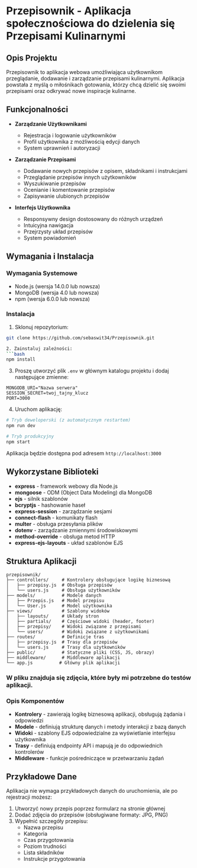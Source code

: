 # Przepisownik - Aplikacja społecznościowa do dzielenia się Przepisami Kulinarnymi

## Opis Projektu
Przepisownik to  aplikacja webowa umożliwiająca użytkownikom przeglądanie, dodawanie i zarządzanie przepisami kulinarnymi. Aplikacja powstała z myślą o miłośnikach gotowania, którzy chcą dzielić się swoimi przepisami oraz odkrywać nowe inspiracje kulinarne.

## Funkcjonalności
- **Zarządzanie Użytkownikami**
  - Rejestracja i logowanie użytkowników
  - Profil użytkownika z możliwością edycji danych
  - System uprawnień i autoryzacji

- **Zarządzanie Przepisami**
  - Dodawanie nowych przepisów z opisem, składnikami i instrukcjami
  - Przeglądanie przepisów innych użytkowników
  - Wyszukiwanie przepisów
  - Ocenianie i komentowanie przepisów
  - Zapisywanie ulubionych przepisów

- **Interfejs Użytkownika**
  - Responsywny design dostosowany do różnych urządzeń
  - Intuicyjna nawigacja
  - Przejrzysty układ przepisów
  - System powiadomień

## Wymagania i Instalacja

### Wymagania Systemowe
- Node.js (wersja 14.0.0 lub nowsza)
- MongoDB (wersja 4.0 lub nowsza)
- npm (wersja 6.0.0 lub nowsza)

### Instalacja
1. Sklonuj repozytorium:
```bash
git clone https://github.com/sebaswit34/Przepisownik.git

2. Zainstaluj zależności:
```bash
npm install
```

3. Proszę utworzyć plik `.env` w głównym katalogu projektu i dodaj następujące zmienne:
```
MONGODB_URI="Nazwa serwera"
SESSION_SECRET=twoj_tajny_klucz
PORT=3000
```

4. Uruchom aplikację:
```bash
# Tryb deweloperski (z automatycznym restartem)
npm run dev

# Tryb produkcyjny
npm start
```

Aplikacja będzie dostępna pod adresem `http://localhost:3000`

## Wykorzystane Biblioteki
- **express** - framework webowy dla Node.js
- **mongoose** - ODM (Object Data Modeling) dla MongoDB
- **ejs** - silnik szablonów
- **bcryptjs** - hashowanie haseł
- **express-session** - zarządzanie sesjami
- **connect-flash** - komunikaty flash
- **multer** - obsługa przesyłania plików
- **dotenv** - zarządzanie zmiennymi środowiskowymi
- **method-override** - obsługa metod HTTP
- **express-ejs-layouts** - układ szablonów EJS

## Struktura Aplikacji
```
przepisownik/
├── controllers/     # Kontrolery obsługujące logikę biznesową
│   ├── przepisy.js  # Obsługa przepisów
│   └── users.js     # Obsługa użytkowników
├── models/          # Modele danych
│   ├── Przepis.js   # Model przepisu
│   └── User.js      # Model użytkownika
├── views/           # Szablony widoków
│   ├── layouts/     # Układy stron
│   ├── partials/    # Częściowe widoki (header, footer)
│   ├── przepisy/    # Widoki związane z przepisami
│   └── users/       # Widoki związane z użytkownikami
├── routes/          # Definicje tras
│   ├── przepisy.js  # Trasy dla przepisów
│   └── users.js     # Trasy dla użytkowników
├── public/          # Statyczne pliki (CSS, JS, obrazy)
├── middleware/      # Middleware aplikacji
└── app.js          # Główny plik aplikacji
```
### W pliku znajduja się zdjęcia, które były mi potrzebne do testów aplikacji.

### Opis Komponentów
- **Kontrolery** - zawierają logikę biznesową aplikacji, obsługują żądania i odpowiedzi
- **Modele** - definiują strukturę danych i metody interakcji z bazą danych
- **Widoki** - szablony EJS odpowiedzialne za wyświetlanie interfejsu użytkownika
- **Trasy** - definiują endpointy API i mapują je do odpowiednich kontrolerów
- **Middleware** - funkcje pośredniczące w przetwarzaniu żądań

## Przykładowe Dane
Aplikacja nie wymaga przykładowych danych do uruchomienia, ale po rejestracji możesz:
1. Utworzyć nowy przepis poprzez formularz na stronie głównej
2. Dodać zdjęcia do przepisów (obsługiwane formaty: JPG, PNG)
3. Wypełnić szczegóły przepisu:
   - Nazwa przepisu
   - Kategoria
   - Czas przygotowania
   - Poziom trudności
   - Lista składników
   - Instrukcje przygotowania 
